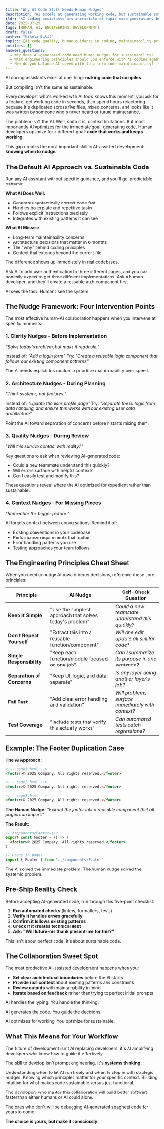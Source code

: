 ```yaml
---
title: "Why AI Code Still Needs Human Nudges"
description: "AI excels at generating working code, but sustainable software requires strategic human intervention."
tldr: "AI coding assistants are incredible at rapid code generation, but without human guidance they miss maintainability, architecture, and sustainable engineering practices. The key isn't perfect prompts, it's knowing when and how to nudge the AI toward better decisions."
date: 2025-07-29
tags: [HUMAN, AI, ENGINEERING, DEVELOPMENT]
draft: false
author: "Nikola Balić"
topics: [AI code quality, human guidance in coding, maintainability principles, engineering best practices, code review]
entities: []
answers_questions:
  - Why does AI-generated code need human nudges for sustainability?
  - What engineering principles should you enforce with AI coding agents?
  - How do you balance AI speed with long-term code maintainability?
---
```


AI coding assistants excel at one thing: **making code that compiles**.

But compiling isn't the same as sustainable.

Every developer who's worked with AI tools knows this moment, you ask for a feature, get working code in seconds, then spend hours refactoring because it's duplicated across five files, mixed concerns, and looks like it was written by someone who's never heard of future maintenance.

The problem isn't the AI. Well, sorta it is, context limitations. But most importantly AI optimizes for the immediate goal: generating code. Human developers optimize for a different goal: **code that works and keeps working**.

This gap creates the most important skill in AI-assisted development: **knowing when to nudge**.

## The Default AI Approach vs. Sustainable Code

Run any AI assistant without specific guidance, and you'll get predictable patterns:

**What AI Does Well:**
- Generates syntactically correct code fast
- Handles boilerplate and repetitive tasks
- Follows explicit instructions precisely
- Integrates with existing patterns it can see

**What AI Misses:**
- Long-term maintainability concerns
- Architectural decisions that matter in 6 months
- The "why" behind coding principles
- Context that extends beyond the current file

The difference shows up immediately in real codebases.

Ask AI to add user authentication to three different pages, and you can honestly expect to get three different implementations. Ask a human developer, and they'll create a reusable auth component first.

AI sees the task. Humans see the system.

## The Nudge Framework: Four Intervention Points

The most effective human-AI collaboration happens when you intervene at specific moments:

### 1. **Clarity Nudges** - Before Implementation
*"Solve today's problem, but make it readable."*

Instead of: *"Add a login form"*
Try: *"Create a reusable login component that follows our existing component patterns"*

The AI needs explicit instruction to prioritize maintainability over speed.

### 2. **Architecture Nudges** - During Planning
*"Think systems, not features."*

Instead of: *"Update the user profile page"*
Try: *"Separate the UI logic from data handling, and ensure this works with our existing user data architecture"*

Point the AI toward separation of concerns before it starts mixing them.

### 3. **Quality Nudges** - During Review
*"Will this survive contact with reality?"*

Key questions to ask when reviewing AI-generated code:
- Could a new teammate understand this quickly?
- Will errors surface with helpful context?
- Can I easily test and modify this?

These questions reveal where the AI optimized for expedient rather than sustainable.

### 4. **Context Nudges** - For Missing Pieces
*"Remember the bigger picture."*

AI forgets context between conversations. Remind it of:
- Existing conventions in your codebase
- Performance requirements that matter
- Error handling patterns you use
- Testing approaches your team follows

## The Engineering Principles Cheat Sheet

When you need to nudge AI toward better decisions, reference these core principles:

| **Principle** | **AI Nudge** | **Self-Check Question** |
|---------------|-------------|------------------------|
| **Keep It Simple** | "Use the simplest approach that solves today's problem" | *Could a new teammate understand this quickly?* |
| **Don't Repeat Yourself** | "Extract this into a reusable function/component" | *Will one edit update all similar code?* |
| **Single Responsibility** | "Keep each function/module focused on one job" | *Can I summarize its purpose in one sentence?* |
| **Separation of Concerns** | "Keep UI, logic, and data separate" | *Is any layer doing another layer's job?* |
| **Fail Fast** | "Add clear error handling and validation" | *Will problems surface immediately with context?* |
| **Test Coverage** | "Include tests that verify this actually works" | *Can automated tests catch regressions?* |

## Example: The Footer Duplication Case

**The AI Approach:**
```html
<!-- page1.html -->
<footer>© 2025 Company. All rights reserved.</footer>

<!-- page2.html -->
<footer>© 2025 Company. All rights reserved.</footer>

<!-- page3.html -->
<footer>© 2025 Company. All rights reserved.</footer>
```

**The Human Nudge:**
*"Extract the footer into a reusable component that all pages can import."*

**The Result:**
```jsx
// components/Footer.jsx
export const Footer = () => (
  <footer>© 2025 Company. All rights reserved.</footer>
)

// Usage in pages
import { Footer } from '../components/Footer'
```

The AI solved the immediate problem. The human nudge solved the systemic problem.

## Pre-Ship Reality Check

Before accepting AI-generated code, run through this five-point checklist:

1. **Run automated checks** (linters, formatters, tests)
2. **Verify it handles errors gracefully**
3. **Confirm it follows existing patterns**
4. **Check if it creates technical debt**
5. **Ask: "Will future-me thank present-me for this?"**

This isn't about perfect code, it's about sustainable code.

## The Collaboration Sweet Spot

The most productive AI-assisted development happens when you:

- **Set clear architectural boundaries** before the AI starts
- **Provide rich context** about existing patterns and constraints
- **Review outputs** with maintainability in mind
- **Iterate based on feedback** rather than trying to perfect initial prompts

AI handles the typing. You handle the thinking.

AI generates the code. You guide the decisions.

AI optimizes for working. You optimize for sustainable.

## What This Means for Your Workflow

The future of development isn't AI replacing developers, it's AI amplifying developers who know how to guide it effectively.

The skill to develop isn't prompt engineering. It's **systems thinking**.

Understanding when to let AI run freely and when to step in with strategic nudges. Knowing which principles matter for your specific context. Building intuition for what makes code sustainable versus just functional.

The developers who master this collaboration will build better software faster than either humans or AI could alone.

The ones who don't will be debugging AI-generated spaghetti code for years to come.

**The choice is yours, but make it consciously.**